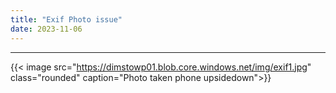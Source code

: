 ```yaml
---
title: "Exif Photo issue"
date: 2023-11-06
---
```

---

{{< image src="https://dimstowp01.blob.core.windows.net/img/exif1.jpg" class="rounded" caption="Photo taken phone upsidedown">}}

